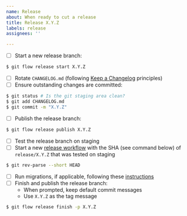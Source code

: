 ```yaml
---
name: Release
about: When ready to cut a release
title: Release X.Y.Z
labels: release
assignees: ''

---
```


- [ ] Start a new release branch:
```bash
$ git flow release start X.Y.Z
```
- [ ] Rotate `CHANGELOG.md` (following [Keep a Changelog](https://keepachangelog.com/) principles)
- [ ] Ensure outstanding changes are committed:
```bash
$ git status # Is the git staging area clean?
$ git add CHANGELOG.md
$ git commit -m "X.Y.Z"
```
- [ ] Publish the release branch:
```bash
$ git flow release publish X.Y.Z
```
- [ ] Test the release branch on staging
- [ ] Start a new [release workflow](https://github.com/PublicMapping/districtbuilder/actions/workflows/release.yml) with the SHA (see command below) of `release/X.Y.Z` that was tested on staging
```bash
$ git rev-parse --short HEAD
```
- [ ] Run migrations, if applicable, following these [instructions](https://github.com/PublicMapping/districtbuilder/tree/develop/deployment#migrations)
- [ ] Finish and publish the release branch:
    - When prompted, keep default commit messages
    - Use `X.Y.Z` as the tag message
```bash
$ git flow release finish -p X.Y.Z 
```

